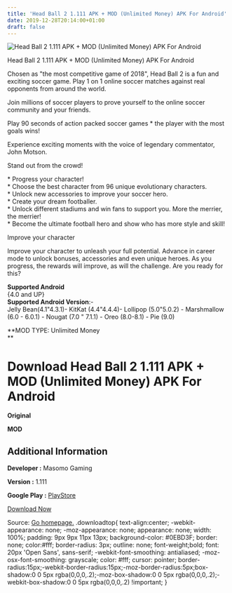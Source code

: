 ```yaml
---
title: 'Head Ball 2 1.111 APK + MOD (Unlimited Money) APK For Android'
date: 2019-12-28T20:14:00+01:00
draft: false
---
```


![Head Ball 2 1.111 APK + MOD (Unlimited Money) APK For Android](https://i1.wp.com/apkhome.net/wp-content/uploads/2019/12/Head-Ball-2-1.111-APK-MOD-Unlimited-Money.png "Head Ball 2 1.111 APK + MOD (Unlimited Money) APK For Android")

  

Head Ball 2 1.111 APK + MOD (Unlimited Money) APK For Android

Chosen as "the most competitive game of 2018", Head Ball 2 is a fun and exciting soccer game. Play 1 on 1 online soccer matches against real opponents from around the world.

Join millions of soccer players to prove yourself to the online soccer community and your friends.

Play 90 seconds of action packed soccer games \* the player with the most goals wins!

Experience exciting moments with the voice of legendary commentator, John Motson.

Stand out from the crowd!

\* Progress your character!  
\* Choose the best character from 96 unique evolutionary characters.  
\* Unlock new accessories to improve your soccer hero.  
\* Create your dream footballer.  
\* Unlock different stadiums and win fans to support you. More the merrier, the merrier!  
\* Become the ultimate football hero and show who has more style and skill!

Improve your character

Improve your character to unleash your full potential. Advance in career mode to unlock bonuses, accessories and even unique heroes. As you progress, the rewards will improve, as will the challenge. Are you ready for this?

**Supported Android**  
{4.0 and UP}  
**Supported Android Version**:-  
Jelly Bean(4.1"4.3.1)- KitKat (4.4"4.4.4)- Lollipop (5.0"5.0.2) - Marshmallow (6.0 - 6.0.1) - Nougat (7.0 " 7.1.1) - Oreo (8.0-8.1) - Pie (9.0)

**MOD TYPE: Unlimited Money  
**

Download Head Ball 2 1.111 APK + MOD (Unlimited Money) APK For Android
======================================================================

**Original**

**MOD**

Additional Information
----------------------

**Developer :** Masomo Gaming

**Version :** 1.111

**Google Play :** [PlayStore](https://play.google.com/store/apps/details?id=com.masomo.headball2)

  

[Download Now](https://store4app.co/post/head-ball-2-1-111-apk-mod-unlimited-money-apk-for-android_1577560228)

  
Source: [Go homepage.](https://store4app.co/post/head-ball-2-1-111-apk-mod-unlimited-money-apk-for-android_1577560228) .downloadtop{ text-align:center; -webkit-appearance: none; -moz-appearance: none; appearance: none; width: 100%; padding: 9px 9px 11px 13px; background-color: #0EBD3F; border: none; color:#fff; border-radius: 3px; outline: none; font-weight;bold; font: 20px 'Open Sans', sans-serif; -webkit-font-smoothing: antialiased; -moz-osx-font-smoothing: grayscale; color: #fff; cursor: pointer; border-radius:15px;-webkit-border-radius:15px;-moz-border-radius:5px;box-shadow:0 0 5px rgba(0,0,0,.2);-moz-box-shadow:0 0 5px rgba(0,0,0,.2);-webkit-box-shadow:0 0 5px rgba(0,0,0,.2) !important; }